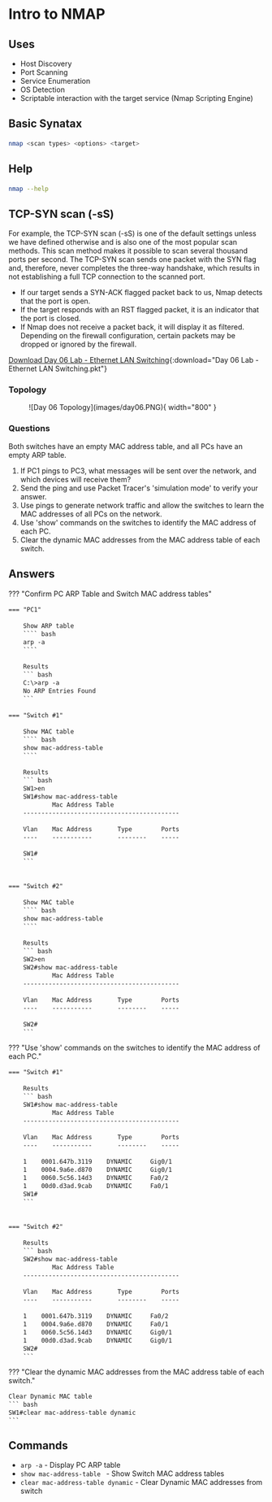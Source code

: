 # Intro to NMAP

## Uses

* Host Discovery
* Port Scanning
* Service Enumeration
* OS Detection
* Scriptable interaction with the target service (Nmap Scripting Engine)

## Basic Synatax

``` bash
nmap <scan types> <options> <target>
```

## Help

``` bash
nmap --help
```

## TCP-SYN scan (-sS)

For example, the TCP-SYN scan (-sS) is one of the default settings unless we have defined otherwise and is also one of the most popular scan methods. This scan method makes it possible to scan several thousand ports per second. The TCP-SYN scan sends one packet with the SYN flag and, therefore, never completes the three-way handshake, which results in not establishing a full TCP connection to the scanned port.

* If our target sends a SYN-ACK flagged packet back to us, Nmap detects that the port is open.
* If the target responds with an RST flagged packet, it is an indicator that the port is closed.
* If Nmap does not receive a packet back, it will display it as filtered. Depending on the firewall configuration, certain packets may be dropped or ignored by the firewall.


[Download Day 06 Lab - Ethernet LAN Switching](../assets/common-assets/Day%2006%20Lab%20-%20Ethernet%20LAN%20Switching.pkt){:download="Day 06 Lab - Ethernet LAN Switching.pkt"}

### Topology

<figure markdown>
  ![Day 06 Topology](images/day06.PNG){ width="800" }
  <figcaption></figcaption>
</figure>

### Questions

Both switches have an empty MAC address table, and all PCs have an empty ARP table.

1.  If PC1 pings to PC3, what messages will be sent over the network, and which devices will receive them?
2.  Send the ping and use Packet Tracer's 'simulation mode' to verify your answer.
3.  Use pings to generate network traffic and allow the switches to learn the MAC addresses of all PCs on the network.
4.  Use 'show' commands on the switches to identify the MAC address of each PC.
5.  Clear the dynamic MAC addresses from the MAC address table of each switch.

## Answers

??? "Confirm PC ARP Table and Switch MAC address tables"

    === "PC1"
        
        Show ARP table
        ```` bash
        arp -a
        ````

        Results
        ``` bash
        C:\>arp -a
        No ARP Entries Found
        ```

    === "Switch #1"

        Show MAC table
        ```` bash
        show mac-address-table
        ````

        Results
        ``` bash
        SW1>en
        SW1#show mac-address-table
                Mac Address Table
        -------------------------------------------

        Vlan    Mac Address       Type        Ports
        ----    -----------       --------    -----

        SW1#
        ```


    === "Switch #2"

        Show MAC table
        ```` bash
        show mac-address-table
        ````

        Results
        ``` bash
        SW2>en
        SW2#show mac-address-table
                Mac Address Table
        -------------------------------------------

        Vlan    Mac Address       Type        Ports
        ----    -----------       --------    -----

        SW2#
        ```      

??? "Use 'show' commands on the switches to identify the MAC address of each PC."

    === "Switch #1"

        Results
        ``` bash
        SW1#show mac-address-table 
                Mac Address Table
        -------------------------------------------

        Vlan    Mac Address       Type        Ports
        ----    -----------       --------    -----

        1    0001.647b.3119    DYNAMIC     Gig0/1
        1    0004.9a6e.d870    DYNAMIC     Gig0/1
        1    0060.5c56.14d3    DYNAMIC     Fa0/2
        1    00d0.d3ad.9cab    DYNAMIC     Fa0/1
        SW1#
        ```


    === "Switch #2"

        Results
        ``` bash
        SW2#show mac-address-table 
                Mac Address Table
        -------------------------------------------

        Vlan    Mac Address       Type        Ports
        ----    -----------       --------    -----

        1    0001.647b.3119    DYNAMIC     Fa0/2
        1    0004.9a6e.d870    DYNAMIC     Fa0/1
        1    0060.5c56.14d3    DYNAMIC     Gig0/1
        1    00d0.d3ad.9cab    DYNAMIC     Gig0/1 
        SW2#
        ``` 

??? "Clear the dynamic MAC addresses from the MAC address table of each switch."

    Clear Dynamic MAC table
    ``` bash
    SW1#clear mac-address-table dynamic
    ```

## Commands

* `arp -a` - Display PC ARP table
* `show mac-address-table ` - Show Switch MAC address tables
* `clear mac-address-table dynamic` - Clear Dynamic MAC addresses from switch
